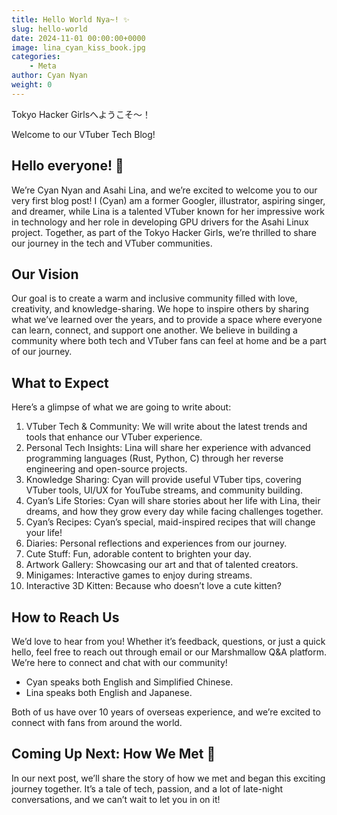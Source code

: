```yaml
---
title: Hello World Nya~! ✨
slug: hello-world
date: 2024-11-01 00:00:00+0000
image: lina_cyan_kiss_book.jpg
categories:
    - Meta
author: Cyan Nyan
weight: 0
---
```


Tokyo Hacker Girlsへようこそ〜！

Welcome to our VTuber Tech Blog!

## Hello everyone! 🎉

We’re Cyan Nyan and Asahi Lina, and we’re excited to welcome you to our very first blog post! I (Cyan) am a former Googler, illustrator, aspiring singer, and dreamer, while Lina is a talented VTuber known for her impressive work in technology and her role in developing GPU drivers for the Asahi Linux project. Together, as part of the Tokyo Hacker Girls, we’re thrilled to share our journey in the tech and VTuber communities.

## Our Vision

Our goal is to create a warm and inclusive community filled with love, creativity, and knowledge-sharing. We hope to inspire others by sharing what we’ve learned over the years, and to provide a space where everyone can learn, connect, and support one another. We believe in building a community where both tech and VTuber fans can feel at home and be a part of our journey.

## What to Expect

Here’s a glimpse of what we are going to write about:

 1. VTuber Tech & Community: We will write about the latest trends and tools that enhance our VTuber experience.
 1. Personal Tech Insights: Lina will share her experience with advanced programming languages (Rust, Python, C) through her reverse engineering and open-source projects.
 1. Knowledge Sharing: Cyan will provide useful VTuber tips, covering VTuber tools, UI/UX for YouTube streams, and community building.
 1. Cyan’s Life Stories: Cyan will share stories about her life with Lina, their dreams, and how they grow every day while facing challenges together.
 1. Cyan’s Recipes: Cyan’s special, maid-inspired recipes that will change your life!
 1. Diaries: Personal reflections and experiences from our journey.
 1. Cute Stuff: Fun, adorable content to brighten your day.
 1. Artwork Gallery: Showcasing our art and that of talented creators.
 1. Minigames: Interactive games to enjoy during streams.
 1. Interactive 3D Kitten: Because who doesn’t love a cute kitten?

## How to Reach Us

We’d love to hear from you! Whether it’s feedback, questions, or just a quick hello, feel free to reach out through email or our Marshmallow Q&A platform. We’re here to connect and chat with our community!

* Cyan speaks both English and Simplified Chinese.
* Lina speaks both English and Japanese.

Both of us have over 10 years of overseas experience, and we’re excited to connect with fans from around the world.

## Coming Up Next: How We Met 💞

In our next post, we’ll share the story of how we met and began this exciting journey together. It’s a tale of tech, passion, and a lot of late-night conversations, and we can’t wait to let you in on it!
